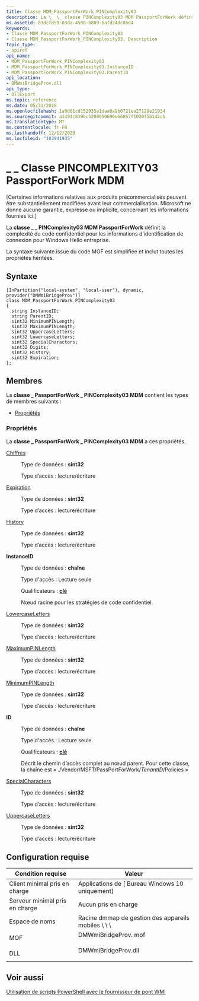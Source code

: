 ```yaml
---
title: Classe MDM_PassportForWork_PINComplexity03
description: La \_ \_ classe PINComplexity03 MDM PassportForWork définit la complexité du code confidentiel pour les informations d’identification de connexion pour Windows Hello entreprise.
ms.assetid: 83dcf859-03da-4508-b809-bafd24dc8bd4
keywords:
- Classe MDM_PassportForWork_PINComplexity03
- Classe MDM_PassportForWork_PINComplexity03, Description
topic_type:
- apiref
api_name:
- MDM_PassportForWork_PINComplexity03
- MDM_PassportForWork_PINComplexity03.InstanceID
- MDM_PassportForWork_PINComplexity03.ParentID
api_location:
- DMWmiBridgeProv.dll
api_type:
- DllExport
ms.topic: reference
ms.date: 05/31/2018
ms.openlocfilehash: 1a9d01cd152935a1daa0a9b0721ea27129e21934
ms.sourcegitcommit: a1494c819bc5200050696e66057f1020f5b142cb
ms.translationtype: MT
ms.contentlocale: fr-FR
ms.lasthandoff: 12/12/2020
ms.locfileid: "103941935"
---
```

# <a name="mdm_passportforwork_pincomplexity03-class"></a>\_ \_ Classe PINCOMPLEXITY03 PassportForWork MDM

\[Certaines informations relatives aux produits précommercialisés peuvent être substantiellement modifiées avant leur commercialisation. Microsoft ne donne aucune garantie, expresse ou implicite, concernant les informations fournies ici.\]

La **classe \_ \_ PINComplexity03 MDM PassportForWork** définit la complexité du code confidentiel pour les informations d’identification de connexion pour Windows Hello entreprise.

La syntaxe suivante issue du code MOF est simplifiée et inclut toutes les propriétés héritées.

## <a name="syntax"></a>Syntaxe

``` syntax
[InPartition("local-system", "local-user"), dynamic, provider("DMWmiBridgeProv")]
class MDM_PassportForWork_PINComplexity03
{
  string InstanceID;
  string ParentID;
  sint32 MinimumPINLength;
  sint32 MaximumPINLength;
  sint32 UppercaseLetters;
  sint32 LowercaseLetters;
  sint32 SpecialCharacters;
  sint32 Digits;
  sint32 History;
  sint32 Expiration;
};
```

## <a name="members"></a>Membres

La **classe \_ PassportForWork \_ PINComplexity03 MDM** contient les types de membres suivants :

-   [Propriétés](#properties)

### <a name="properties"></a>Propriétés

La **classe \_ PassportForWork \_ PINComplexity03 MDM** a ces propriétés.

<dl> <dt>

[Chiffres](/windows/client-management/mdm/passportforwork-csp#tenantid-policies-pincomplexity-digits)
</dt> <dd> <dl> <dt>

Type de données : **sint32**
</dt> <dt>

Type d’accès : lecture/écriture
</dt> </dl>

</dd> <dt>

[Expiration](/windows/client-management/mdm/passportforwork-csp#tenantid-policies-pincomplexity-expiration)
</dt> <dd> <dl> <dt>

Type de données : **sint32**
</dt> <dt>

Type d’accès : lecture/écriture
</dt> </dl>

</dd> <dt>

[History](/windows/client-management/mdm/passportforwork-csp#tenantid-policies-pincomplexity-history)
</dt> <dd> <dl> <dt>

Type de données : **sint32**
</dt> <dt>

Type d’accès : lecture/écriture
</dt> </dl>

</dd> <dt>

**InstanceID**
</dt> <dd> <dl> <dt>

Type de données : **chaîne**
</dt> <dt>

Type d'accès : Lecture seule
</dt> <dt>

Qualificateurs : [ **clé**](/windows/desktop/WmiSdk/key-qualifier)
</dt> </dl>

Nœud racine pour les stratégies de code confidentiel.

</dd> <dt>

[LowercaseLetters](/windows/client-management/mdm/passportforwork-csp#tenantid-policies-pincomplexity-lowercaseletters)
</dt> <dd> <dl> <dt>

Type de données : **sint32**
</dt> <dt>

Type d’accès : lecture/écriture
</dt> </dl>

</dd> <dt>

[MaximumPINLength](/windows/client-management/mdm/passportforwork-csp#tenantid-policies-pincomplexity-maximumpinlength)
</dt> <dd> <dl> <dt>

Type de données : **sint32**
</dt> <dt>

Type d’accès : lecture/écriture
</dt> </dl>

</dd> <dt>

[MinimumPINLength](/windows/client-management/mdm/passportforwork-csp#tenantid-policies-pincomplexity-minimumpinlength)
</dt> <dd> <dl> <dt>

Type de données : **sint32**
</dt> <dt>

Type d’accès : lecture/écriture
</dt> </dl>

</dd> <dt>

**ID**
</dt> <dd> <dl> <dt>

Type de données : **chaîne**
</dt> <dt>

Type d'accès : Lecture seule
</dt> <dt>

Qualificateurs : [ **clé**](/windows/desktop/WmiSdk/key-qualifier)
</dt> </dl>

Décrit le chemin d’accès complet au nœud parent. Pour cette classe, la chaîne est « ./Vendor/MSFT/PassPortForWork/*TenantID*/Policies »

</dd> <dt>

[SpecialCharacters](/windows/client-management/mdm/passportforwork-csp#tenantid-policies-pincomplexity-specialcharacters)
</dt> <dd> <dl> <dt>

Type de données : **sint32**
</dt> <dt>

Type d’accès : lecture/écriture
</dt> </dl>

</dd> <dt>

[UppercaseLetters](/windows/client-management/mdm/passportforwork-csp#tenantid-policies-pincomplexity-uppercaseletters)
</dt> <dd> <dl> <dt>

Type de données : **sint32**
</dt> <dt>

Type d’accès : lecture/écriture
</dt> </dl>

</dd> </dl>

## <a name="requirements"></a>Configuration requise



| Condition requise | Valeur |
|-------------------------------------|------------------------------------------------------------------------------------------------|
| Client minimal pris en charge<br/> | Applications de \[ Bureau Windows 10 uniquement\]<br/>                                                    |
| Serveur minimal pris en charge<br/> | Aucun pris en charge<br/>                                                                      |
| Espace de noms<br/>                | Racine dmmap de gestion des appareils mobiles \\ \\ \\<br/>                                                             |
| MOF<br/>                      | <dl> <dt>DMWmiBridgeProv. mof</dt> </dl> |
| DLL<br/>                      | <dl> <dt>DMWmiBridgeProv.dll</dt> </dl> |



## <a name="see-also"></a>Voir aussi

<dl> <dt>

[Utilisation de scripts PowerShell avec le fournisseur de pont WMI](/windows/client-management/mdm/using-powershell-scripting-with-the-wmi-bridge-provider)
</dt> </dl>

 

